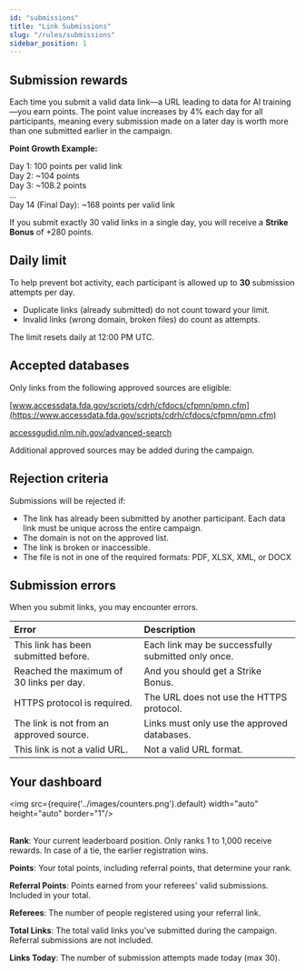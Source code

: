 ```yaml
---
id: "submissions"
title: "Link Submissions"
slug: "/rules/submissions"
sidebar_position: 1
---
```


## Submission rewards

Each time you submit a valid data link—a URL leading to data for AI training—you earn points. The point value increases by 4% each day for all participants, meaning every submission made on a later day is worth more than one submitted earlier in the campaign.

**Point Growth Example:**

Day 1: 100 points per valid link<br/>
Day 2: ~104 points<br/>
Day 3: ~108.2 points<br/>
...<br/>
Day 14 (Final Day): ~168 points per valid link

If you submit exactly 30 valid links in a single day, you will receive a **Strike Bonus** of +280 points.

## Daily limit

To help prevent bot activity, each participant is allowed up to **30** submission attempts per day.

- Duplicate links (already submitted) do not count toward your limit.
- Invalid links (wrong domain, broken files) do count as attempts.

The limit resets daily at 12:00 PM UTC.

## Accepted databases

Only links from the following approved sources are eligible:
 
[www.accessdata.fda.gov/scripts/cdrh/cfdocs/cfpmn/pmn.cfm](https://www.accessdata.fda.gov/scripts/cdrh/cfdocs/cfpmn/pmn.cfm)

[accessgudid.nlm.nih.gov/advanced-search](https://accessgudid.nlm.nih.gov/advanced-search)

Additional approved sources may be added during the campaign.

## Rejection criteria

Submissions will be rejected if:

- The link has already been submitted by another participant. Each data link must be unique across the entire campaign.
- The domain is not on the approved list.
- The link is broken or inaccessible.
- The file is not in one of the required formats: PDF, XLSX, XML, or DOCX

## Submission errors

When you submit links, you may encounter errors.

| **Error**                                | **Description** |
| :-                                       | :- |
| This link has been submitted before.     | Each link may be successfully submitted only once. |
| Reached the maximum of 30 links per day. | And you should get a Strike Bonus. |
| HTTPS protocol is required.              | The URL does not use the HTTPS protocol. |
| The link is not from an approved source. | Links must only use the approved databases. |
| This link is not a valid URL.            | Not a valid URL format. |

## Your dashboard

<img src={require('../images/counters.png').default} width="auto" height="auto" border="1"/>
<br/>
<br/>

**Rank**: Your current leaderboard position. Only ranks 1 to 1,000 receive rewards. In case of a tie, the earlier registration wins.

**Points**: Your total points, including referral points, that determine your rank.

**Referral Points**: Points earned from your referees' valid submissions. Included in your total.

**Referees**: The number of people registered using your referral link.

**Total Links**: The total valid links you've submitted during the campaign. Referral submissions are not included.

**Links Today**: The number of submission attempts made today (max 30).